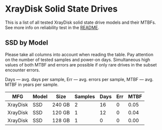 XrayDisk Solid State Drives
===========================

This is a list of all tested XrayDisk solid state drive models and their MTBFs. See
more info on reliability test in the [README](https://github.com/linuxhw/SMART).

SSD by Model
------------

Please take all columns into account when reading the table. Pay attention on the
number of tested samples and power-on days. Simultaneous high values of both MTBF
and errors are possible if only rare drives in the subset encounter errors.

Days   — avg. days per sample,
Err    — avg. errors per sample,
MTBF   — avg. MTBF in years per sample.

| MFG       | Model              | Size   | Samples | Days  | Err   | MTBF   |
|-----------|--------------------|--------|---------|-------|-------|--------|
| XrayDisk  | SSD                | 240 GB | 2       | 16    | 0     | 0.05   |
| XrayDisk  | SSD                | 120 GB | 1       | 12    | 0     | 0.04   |
| XrayDisk  | SSD                | 128 GB | 1       | 0     | 0     | 0.00   |
